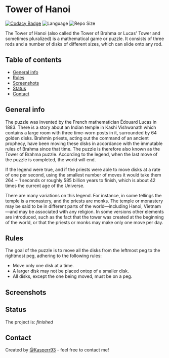 # Tower of Hanoi
[![Codacy Badge](https://api.codacy.com/project/badge/Grade/c35d1910a6e847ef97c9f810b77060e1)](https://app.codacy.com/app/Kasperr93/TowerOfHanoi?utm_source=github.com&utm_medium=referral&utm_content=Kasperr93/TowerOfHanoi&utm_campaign=Badge_Grade_Dashboard) ![Language](https://img.shields.io/github/languages/top/Kasperr93/TowerOfHanoi.svg) ![Repo Size](https://img.shields.io/github/repo-size/Kasperr93/TowerOfHanoi.svg)

The Tower of Hanoi (also called the Tower of Brahma or Lucas' Tower and sometimes pluralized) is a mathematical game or puzzle. It consists of three rods and a number of disks of different sizes, which can slide onto any rod.

## Table of contents
* [General info](#general-info)
* [Rules](#rules)
* [Screenshots](#screenshots)
* [Status](#status)
* [Contact](#contact)

## General info
The puzzle was invented by the French mathematician Édouard Lucas in 1883. There is a story about an Indian temple in Kashi Vishwanath which contains a large room with three time-worn posts in it, surrounded by 64 golden disks. Brahmin priests, acting out the command of an ancient prophecy, have been moving these disks in accordance with the immutable rules of Brahma since that time. The puzzle is therefore also known as the Tower of Brahma puzzle. According to the legend, when the last move of the puzzle is completed, the world will end.

If the legend were true, and if the priests were able to move disks at a rate of one per second, using the smallest number of moves it would take them 264 − 1 seconds or roughly 585 billion years to finish, which is about 42 times the current age of the Universe.

There are many variations on this legend. For instance, in some tellings the temple is a monastery, and the priests are monks. The temple or monastery may be said to be in different parts of the world—including Hanoi, Vietnam—and may be associated with any religion. In some versions other elements are introduced, such as the fact that the tower was created at the beginning of the world, or that the priests or monks may make only one move per day.

## Rules
The goal of the puzzle is to move all the disks from the leftmost peg to the rightmost peg, adhering to the following rules: 
* Move only one disk at a time. 
* A larger disk may not be placed ontop of a smaller disk.
* All disks, except the one being moved, must be on a peg.

## Screenshots


## Status
The project is: _finished_

## Contact
Created by [@Kasperr93](https://www.linkedin.com/in/kasperek-tomasz/) - feel free to contact me!

